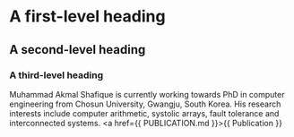 # A first-level heading
## A second-level heading
### A third-level heading
Muhammad Akmal Shafique is currently working towards PhD in computer engineering from Chosun University, Gwangju, South Korea. His research interests include computer arithmetic, systolic arrays, fault tolerance and interconnected systems.
<a href={{ PUBLICATION.md }}>{{ Publication }}</a>
